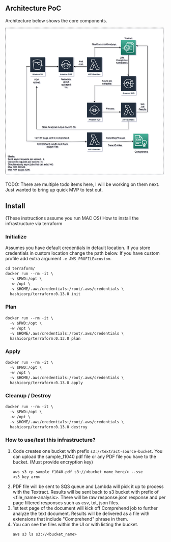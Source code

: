 ## Architecture PoC

Architecture below shows the core components. 

![](arch.png)

TODO: There are multiple todo items here, I will be working on them next. Just wanted to bring up quick MVP to test out.

## Install
(These instructions assume you run MAC OS)
How to install the infrastructure via terraform

### Initialize
Assumes you have default credentials in default location.
If you store credentials in custom location change the path below.
If you have custom profile add extra argument `-e AWS_PROFILE=custom`.
```shell script
cd terraform/
docker run --rm -it \
  -v $PWD:/opt \
  -w /opt \
  -v $HOME/.aws/credentials:/root/.aws/credentials \
  hashicorp/terraform:0.13.0 init
```
### Plan
```shell script
docker run --rm -it \
  -v $PWD:/opt \
  -w /opt \
  -v $HOME/.aws/credentials:/root/.aws/credentials \
  hashicorp/terraform:0.13.0 plan
```
### Apply
```shell script
docker run --rm -it \
  -v $PWD:/opt \
  -w /opt \
  -v $HOME/.aws/credentials:/root/.aws/credentials \
  hashicorp/terraform:0.13.0 apply
```

### Cleanup / Destroy
```shell script
docker run --rm -it \
  -v $PWD:/opt \
  -w /opt \
  -v $HOME/.aws/credentials:/root/.aws/credentials \
  hashicorp/terraform:0.13.0 destroy
```

### How to use/test this infrastructure?
1. Code creates one bucket with prefix `s3://textract-source-bucket`. You can upload the sample_f1040.pdf file or any
PDF file you have to the bucket. (Must provide encryption key)
    ```shell script
    aws s3 cp sample_f1040.pdf s3://<bucket_name_here/> --sse <s3_key_arn>
    ```
2. PDF file will be sent to SQS queue and Lambda will pick it up to process with the Textract. Results will be sent back to
s3 bucket with prefix of <file_name-analysis>. There will be raw response.json response and per page filtered responses 
such as csv, txt, json files.
4. 1st text page of the document will kick off Comprehend job to further analyze the text document.
Results will be delivered as a file with extensions that include "Comprehend" phrase in them.
5. You can see the files within the UI or with listing the bucket.
    ```shell script
    aws s3 ls s3://<bucket_name>
    ```
